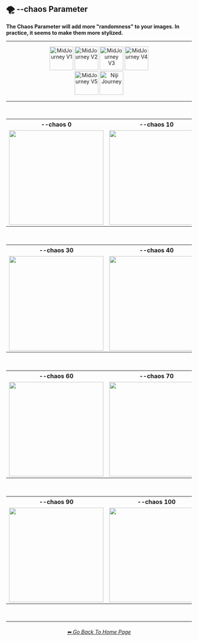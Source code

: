 <h2>🌪 --chaos Parameter</h2>
<b>The Chaos Parameter will add more "randomness" to your images. In practice, it seems to make them more stylized.</b>
<br>

<hr><!--------------->

<div align="center">

[<img src="./Images/Repo_Parts/Buttons/Version_Buttons/button_version_V1_inactive.webp?raw=true" alt="MidJourney V1" height="64" />](F://GitHubRepo/MidJourney-Styles-and-Keywords-Reference/Pages/MJ_V1/Comparison_Pages/Parameters/Chaos_Comparison.md)
[<img src="./Images/Repo_Parts/Buttons/Version_Buttons/button_version_V2_inactive.webp?raw=true" alt="MidJourney V2" height="64" />](F://GitHubRepo/MidJourney-Styles-and-Keywords-Reference/Pages/MJ_V2/Comparison_Pages/Parameters/Chaos_Comparison.md)
[<img src="./Images/Repo_Parts/Buttons/Version_Buttons/button_version_V3_inactive.webp?raw=true" alt="MidJourney V3" height="64" />](F://GitHubRepo/MidJourney-Styles-and-Keywords-Reference/Pages/MJ_V3/Comparison_Pages/Parameters/Chaos_Comparison.md)
[<img src="./Images/Repo_Parts/Buttons/Version_Buttons/button_version_V4_inactive.webp?raw=true" alt="MidJourney V4" height="64" />](F://GitHubRepo/MidJourney-Styles-and-Keywords-Reference/Pages/MJ_V4/Comparison_Pages/Parameters/Chaos_Comparison/Chaos_Comparison.md)
<br>
[<img src="./Images/Repo_Parts/Buttons/Version_Buttons/button_version_V5_Alpha_active_half.webp?raw=true" alt="MidJourney V5" height="64" />](F://GitHubRepo/MidJourney-Styles-and-Keywords-Reference/Pages/MJ_V5/Comparison_Pages/Parameters/Chaos_Comparison.md)
[<img src="./Images/Repo_Parts/Buttons/Version_Buttons/button_version_niji_inactive_half.webp?raw=true" alt="Niji Journey" height="64" />](F://GitHubRepo/MidJourney-Styles-and-Keywords-Reference/Pages/Niji_Journey/Niji_V4/Comparison_Pages/Parameters/Chaos_Comparison.md)

</div>

<hr>
<br>

<div align="center">

<table>
	<tr align=center valign=middle>
		<th>--chaos 0</th>
		<th>--chaos 10</th>
		<th>--chaos 20</th>
	</tr>
	<tr align=center valign=middle>
		<td>
			<img src="./Images/MJ_V5/V5_Alpha_1/Comparison_Page_Images/Chaos_Comparison/Opal_chaos_0.webp?raw=true" width="256" />
		</td>
		<td>
			<img src="./Images/MJ_V5/V5_Alpha_1/Comparison_Page_Images/Chaos_Comparison/Opal_chaos_10.webp?raw=true" width="256" />
		</td>
		<td>
			<img src="./Images/MJ_V5/V5_Alpha_1/Comparison_Page_Images/Chaos_Comparison/Opal_chaos_20.webp?raw=true" width="256" />
		</td>
	</tr>
</table>

<br>

<table>
	<tr align=center valign=middle>
		<th>--chaos 30</th>
		<th>--chaos 40</th>
		<th>--chaos 50</th>
	</tr>
	<tr align=center valign=middle>
		<td>
			<img src="./Images/MJ_V5/V5_Alpha_1/Comparison_Page_Images/Chaos_Comparison/Opal_chaos_30.webp?raw=true" width="256" />
		</td>
		<td>
			<img src="./Images/MJ_V5/V5_Alpha_1/Comparison_Page_Images/Chaos_Comparison/Opal_chaos_40.webp?raw=true" width="256" />
		</td>
		<td>
			<img src="./Images/MJ_V5/V5_Alpha_1/Comparison_Page_Images/Chaos_Comparison/Opal_chaos_50.webp?raw=true" width="256" />
		</td>
	</tr>
</table>

<br>

<table>
	<tr align=center valign=middle>
		<th>--chaos 60</th>
		<th>--chaos 70</th>
		<th>--chaos 80</th>
	</tr>
	<tr align=center valign=middle>
		<td>
			<img src="./Images/MJ_V5/V5_Alpha_1/Comparison_Page_Images/Chaos_Comparison/Opal_chaos_60.webp?raw=true" width="256" />
		</td>
		<td>
			<img src="./Images/MJ_V5/V5_Alpha_1/Comparison_Page_Images/Chaos_Comparison/Opal_chaos_70.webp?raw=true" width="256" />
		</td>
		<td>
			<img src="./Images/MJ_V5/V5_Alpha_1/Comparison_Page_Images/Chaos_Comparison/Opal_chaos_80.webp?raw=true" width="256" />
		</td>
	</tr>
</table>

<br>

<table>
	<tr align=center valign=middle>
		<th>--chaos 90</th>
		<th>--chaos 100</th>
	</tr>
	<tr align=center valign=middle>
		<td>
			<img src="./Images/MJ_V5/V5_Alpha_1/Comparison_Page_Images/Chaos_Comparison/Opal_chaos_90.webp?raw=true" width="256" />
		</td>
		<td>
			<img src="./Images/MJ_V5/V5_Alpha_1/Comparison_Page_Images/Chaos_Comparison/Opal_chaos_100.webp?raw=true" width="256" />
		</td>
	</tr>
</table>

</div>

<br>

<hr><!--------------->
<div align="center">
<h6><a href="F://GitHubRepo/MidJourney-Styles-and-Keywords-Reference/README.md">⬅ Go Back To Home Page</a></h6>
</div>